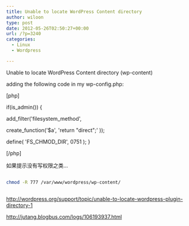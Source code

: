 ```yaml
---
title: Unable to locate WordPress Content directory
author: wiloon
type: post
date: 2012-05-26T02:50:27+00:00
url: /?p=3240
categories:
  - Linux
  - Wordpress

---
```

Unable to locate WordPress Content directory (wp-content)

adding the following code in my wp-config.php:

[php]
  
if(is_admin()) {
  
add\_filter('filesystem\_method',
  
create_function('$a', 'return "direct";' ));
  
define( 'FS\_CHMOD\_DIR', 0751 ); }
  
[/php]

如果提示没有写权限之类...

```bash
  
chmod -R 777 /var/www/wordpress/wp-content/
  
```

http://wordpress.org/support/topic/unable-to-locate-wordpress-plugin-directory-1
  
http://jutang.blogbus.com/logs/106193937.html